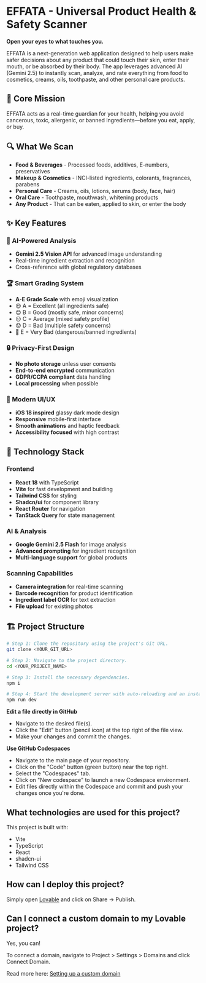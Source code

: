 # EFFATA - Universal Product Health & Safety Scanner

**Open your eyes to what touches you.**

EFFATA is a next-generation web application designed to help users make safer decisions about any product that could touch their skin, enter their mouth, or be absorbed by their body. The app leverages advanced AI (Gemini 2.5) to instantly scan, analyze, and rate everything from food to cosmetics, creams, oils, toothpaste, and other personal care products.

## 🎯 Core Mission

EFFATA acts as a real-time guardian for your health, helping you avoid cancerous, toxic, allergenic, or banned ingredients—before you eat, apply, or buy.

## 🔍 What We Scan

- **Food & Beverages** - Processed foods, additives, E-numbers, preservatives
- **Makeup & Cosmetics** - INCI-listed ingredients, colorants, fragrances, parabens
- **Personal Care** - Creams, oils, lotions, serums (body, face, hair)
- **Oral Care** - Toothpaste, mouthwash, whitening products
- **Any Product** - That can be eaten, applied to skin, or enter the body

## ✨ Key Features

### 🤖 AI-Powered Analysis
- **Gemini 2.5 Vision API** for advanced image understanding
- Real-time ingredient extraction and recognition
- Cross-reference with global regulatory databases

### 🏆 Smart Grading System
- **A-E Grade Scale** with emoji visualization
- 😍 A = Excellent (all ingredients safe)
- 😊 B = Good (mostly safe, minor concerns)
- 😐 C = Average (mixed safety profile)
- 😟 D = Bad (multiple safety concerns)
- 🤢 E = Very Bad (dangerous/banned ingredients)

### 🔒 Privacy-First Design
- **No photo storage** unless user consents
- **End-to-end encrypted** communication
- **GDPR/CCPA compliant** data handling
- **Local processing** when possible

### 🎨 Modern UI/UX
- **iOS 18 inspired** glassy dark mode design
- **Responsive** mobile-first interface
- **Smooth animations** and haptic feedback
- **Accessibility focused** with high contrast

## 🚀 Technology Stack

### Frontend
- **React 18** with TypeScript
- **Vite** for fast development and building
- **Tailwind CSS** for styling
- **Shadcn/ui** for component library
- **React Router** for navigation
- **TanStack Query** for state management

### AI & Analysis
- **Google Gemini 2.5 Flash** for image analysis
- **Advanced prompting** for ingredient recognition
- **Multi-language support** for global products

### Scanning Capabilities
- **Camera integration** for real-time scanning
- **Barcode recognition** for product identification
- **Ingredient label OCR** for text extraction
- **File upload** for existing photos

## 🏗️ Project Structure

```sh
# Step 1: Clone the repository using the project's Git URL.
git clone <YOUR_GIT_URL>

# Step 2: Navigate to the project directory.
cd <YOUR_PROJECT_NAME>

# Step 3: Install the necessary dependencies.
npm i

# Step 4: Start the development server with auto-reloading and an instant preview.
npm run dev
```

**Edit a file directly in GitHub**

- Navigate to the desired file(s).
- Click the "Edit" button (pencil icon) at the top right of the file view.
- Make your changes and commit the changes.

**Use GitHub Codespaces**

- Navigate to the main page of your repository.
- Click on the "Code" button (green button) near the top right.
- Select the "Codespaces" tab.
- Click on "New codespace" to launch a new Codespace environment.
- Edit files directly within the Codespace and commit and push your changes once you're done.

## What technologies are used for this project?

This project is built with:

- Vite
- TypeScript
- React
- shadcn-ui
- Tailwind CSS

## How can I deploy this project?

Simply open [Lovable](https://lovable.dev/projects/f8c4a2c7-9e22-4d19-b020-9870871e0547) and click on Share -> Publish.

## Can I connect a custom domain to my Lovable project?

Yes, you can!

To connect a domain, navigate to Project > Settings > Domains and click Connect Domain.

Read more here: [Setting up a custom domain](https://docs.lovable.dev/tips-tricks/custom-domain#step-by-step-guide)
